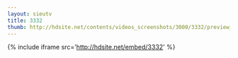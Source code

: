 ```yaml
---
layout: sieutv
title: 3332
thumb: http://hdsite.net/contents/videos_screenshots/3000/3332/preview_360p.mp4.jpg
---
```

{% include iframe src='http://hdsite.net/embed/3332' %}
 
